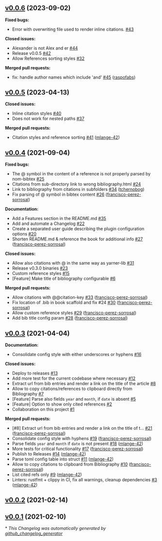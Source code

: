 #

## [v0.0.6](https://github.com/francisco-perez-sorrosal/mdbook-bib/tree/v0.0.6) (2023-09-02)

**Fixed bugs:**

- Error with overwriting file used to render inline citations. [\#43](https://github.com/francisco-perez-sorrosal/mdbook-bib/issues/43)

**Closed issues:**

- Alexander is not Alex and er [\#44](https://github.com/francisco-perez-sorrosal/mdbook-bib/issues/44)
- Release v0.0.5 [\#42](https://github.com/francisco-perez-sorrosal/mdbook-bib/issues/42)
- Allow References sorting styles [\#32](https://github.com/francisco-perez-sorrosal/mdbook-bib/issues/32)

**Merged pull requests:**

- fix: handle author names which include 'and' [\#45](https://github.com/francisco-perez-sorrosal/mdbook-bib/pull/45) ([raspofabs](https://github.com/raspofabs))

## [v0.0.5](https://github.com/francisco-perez-sorrosal/mdbook-bib/tree/v0.0.5) (2023-04-13)

**Closed issues:**

- Inline citation styles [\#40](https://github.com/francisco-perez-sorrosal/mdbook-bib/issues/40)
- Does not work for nested paths [\#37](https://github.com/francisco-perez-sorrosal/mdbook-bib/issues/37)

**Merged pull requests:**

- Citation styles and reference sorting [\#41](https://github.com/francisco-perez-sorrosal/mdbook-bib/pull/41) ([mlange-42](https://github.com/mlange-42))

## [v0.0.4](https://github.com/francisco-perez-sorrosal/mdbook-bib/tree/v0.0.4) (2021-09-04)

**Fixed bugs:**

- The @ symbol in the content of a reference is not properly parsed by nom-bibtex [\#25](https://github.com/francisco-perez-sorrosal/mdbook-bib/issues/25)
- Citations from sub-directory link to wrong bibliography.html [\#24](https://github.com/francisco-perez-sorrosal/mdbook-bib/issues/24)
- Link to bibliography from citations in subfolders [\#34](https://github.com/francisco-perez-sorrosal/mdbook-bib/pull/34) ([tchernobog](https://github.com/tchernobog))
- Fix parsing of @ symbol in bibtex content [\#26](https://github.com/francisco-perez-sorrosal/mdbook-bib/pull/26) ([francisco-perez-sorrosal](https://github.com/francisco-perez-sorrosal))

**Documentation:**

- Add a Features section in the README.md [\#35](https://github.com/francisco-perez-sorrosal/mdbook-bib/issues/35)
- Add and automate a Changelog [\#22](https://github.com/francisco-perez-sorrosal/mdbook-bib/issues/22)
- Create a separated user guide describing the plugin configuration options [\#20](https://github.com/francisco-perez-sorrosal/mdbook-bib/issues/20)
- Shorten README.md & reference the book for additional info [\#27](https://github.com/francisco-perez-sorrosal/mdbook-bib/pull/27) ([francisco-perez-sorrosal](https://github.com/francisco-perez-sorrosal))

**Closed issues:**

- Allow also citations with @ in the same way as yarner-lib [\#31](https://github.com/francisco-perez-sorrosal/mdbook-bib/issues/31)
- Release v0.3.0 binaries [\#23](https://github.com/francisco-perez-sorrosal/mdbook-bib/issues/23)
- Custom reference styles [\#15](https://github.com/francisco-perez-sorrosal/mdbook-bib/issues/15)
- \[Feature\] Make title of bibliography configurable [\#6](https://github.com/francisco-perez-sorrosal/mdbook-bib/issues/6)

**Merged pull requests:**

- Allow citations with @@citation-key [\#33](https://github.com/francisco-perez-sorrosal/mdbook-bib/pull/33) ([francisco-perez-sorrosal](https://github.com/francisco-perez-sorrosal))
- Fix location of .bib in book scaffold and fix \#24 [\#30](https://github.com/francisco-perez-sorrosal/mdbook-bib/pull/30) ([francisco-perez-sorrosal](https://github.com/francisco-perez-sorrosal))
- Allow custom reference styles [\#29](https://github.com/francisco-perez-sorrosal/mdbook-bib/pull/29) ([francisco-perez-sorrosal](https://github.com/francisco-perez-sorrosal))
- Add bib title config param [\#28](https://github.com/francisco-perez-sorrosal/mdbook-bib/pull/28) ([francisco-perez-sorrosal](https://github.com/francisco-perez-sorrosal))

## [v0.0.3](https://github.com/francisco-perez-sorrosal/mdbook-bib/tree/v0.0.3) (2021-04-04)

**Documentation:**

- Consolidate config style with either underscores or hyphens [\#16](https://github.com/francisco-perez-sorrosal/mdbook-bib/issues/16)

**Closed issues:**

- Deploy to releases [\#13](https://github.com/francisco-perez-sorrosal/mdbook-bib/issues/13)
- Add more test for the current codebase where necessary [\#12](https://github.com/francisco-perez-sorrosal/mdbook-bib/issues/12)
- Extract url from bib entries and render a link on the title of the article [\#8](https://github.com/francisco-perez-sorrosal/mdbook-bib/issues/8)
- Allow to copy citations/references to clipboard directly from Bibliography [\#7](https://github.com/francisco-perez-sorrosal/mdbook-bib/issues/7)
- \[Feature\] Parse also fields `year` and `month`, if `date` is absent [\#5](https://github.com/francisco-perez-sorrosal/mdbook-bib/issues/5)
- \[Feature\] Option to show only cited references [\#2](https://github.com/francisco-perez-sorrosal/mdbook-bib/issues/2)
- Collaboration on this project [\#1](https://github.com/francisco-perez-sorrosal/mdbook-bib/issues/1)

**Merged pull requests:**

- \[\#8\] Extract url from bib entries and render a link on the title of t… [\#21](https://github.com/francisco-perez-sorrosal/mdbook-bib/pull/21) ([francisco-perez-sorrosal](https://github.com/francisco-perez-sorrosal))
- Consolidate config style with hyphens [\#19](https://github.com/francisco-perez-sorrosal/mdbook-bib/pull/19) ([francisco-perez-sorrosal](https://github.com/francisco-perez-sorrosal))
- Parse fields `year` and `month` if `date` is not present [\#18](https://github.com/francisco-perez-sorrosal/mdbook-bib/pull/18) ([mlange-42](https://github.com/mlange-42))
- More tests for critical functionality [\#17](https://github.com/francisco-perez-sorrosal/mdbook-bib/pull/17) ([francisco-perez-sorrosal](https://github.com/francisco-perez-sorrosal))
- Publish to Releases [\#14](https://github.com/francisco-perez-sorrosal/mdbook-bib/pull/14) ([mlange-42](https://github.com/mlange-42))
- Parse toml config table into struct [\#11](https://github.com/francisco-perez-sorrosal/mdbook-bib/pull/11) ([mlange-42](https://github.com/mlange-42))
- Allow to copy citations to clipboard from Bibliography [\#10](https://github.com/francisco-perez-sorrosal/mdbook-bib/pull/10) ([francisco-perez-sorrosal](https://github.com/francisco-perez-sorrosal))
- List cited refs only [\#9](https://github.com/francisco-perez-sorrosal/mdbook-bib/pull/9) ([mlange-42](https://github.com/mlange-42))
- Linters: rustfmt + clippy in CI, fix all warnings, cleanup dependencies [\#3](https://github.com/francisco-perez-sorrosal/mdbook-bib/pull/3) ([mlange-42](https://github.com/mlange-42))

## [v0.0.2](https://github.com/francisco-perez-sorrosal/mdbook-bib/tree/v0.0.2) (2021-02-14)

## [v0.0.1](https://github.com/francisco-perez-sorrosal/mdbook-bib/tree/v0.0.1) (2021-02-10)



\* *This Changelog was automatically generated by [github_changelog_generator](https://github.com/github-changelog-generator/github-changelog-generator)*
